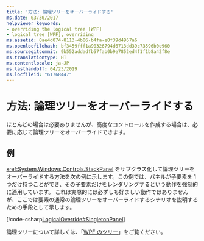 ```yaml
---
title: '方法: 論理ツリーをオーバーライドする'
ms.date: 03/30/2017
helpviewer_keywords:
- overriding the logical tree [WPF]
- logical tree [WPF], overriding
ms.assetid: 0ae4d074-8113-4b06-b4fa-e0f39d4967a6
ms.openlocfilehash: bf3459fff1a90326794d6713dd39c73596b0e960
ms.sourcegitcommit: 9b552addadfb57fab0b9e7852ed4f1f1b8a42f8e
ms.translationtype: HT
ms.contentlocale: ja-JP
ms.lasthandoff: 04/23/2019
ms.locfileid: "61768447"
---
```

# <a name="how-to-override-the-logical-tree"></a>方法: 論理ツリーをオーバーライドする
ほとんどの場合は必要ありませんが、高度なコントロールを作成する場合は、必要に応じて論理ツリーをオーバーライドできます。  
  
## <a name="example"></a>例  
 <xref:System.Windows.Controls.StackPanel> をサブクラス化して論理ツリーをオーバーライドする方法を次の例に示します。この例では、パネルが子要素を 1 つだけ持つことができ、その子要素だけをレンダリングするという動作を強制的に適用しています。 これは実際的には必ずしも好ましい動作ではありませんが、ここでは要素の通常の論理ツリーをオーバーライドするシナリオを説明するための手段として示します。  
  
 [!code-csharp[LogicalOverride#SingletonPanel](~/samples/snippets/csharp/VS_Snippets_Wpf/LogicalOverride/CSharp/SDKSampleLibrary/class1.cs#singletonpanel)]  
  
 論理ツリーについて詳しくは、「[WPF のツリー](trees-in-wpf.md)」をご覧ください。
